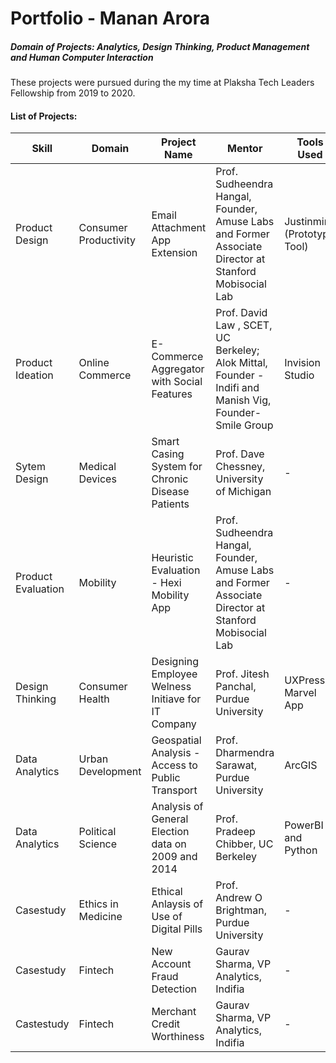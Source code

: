 # Portfolio  - Manan Arora

##### Domain of  Projects: Analytics, Design Thinking, Product Management and Human Computer Interaction

These projects were pursued during the my time at Plaksha Tech Leaders Fellowship from 2019 to 2020.


#### List of Projects:

| Skill              | Domain                 | Project Name                                       | Mentor                                                                                                  | Tools Used                  |
|--------------------|------------------------|----------------------------------------------------|---------------------------------------------------------------------------------------------------------|-----------------------------|
| Product Design     | Consumer Productivity  | Email Attachment App Extension                     | Prof. Sudheendra Hangal, Founder, Amuse Labs and Former Associate Director at Stanford Mobisocial Lab   | Justinmind (Prototype Tool) |
| Product Ideation   | Online Commerce        | E-Commerce Aggregator with Social Features         | Prof. David Law , SCET, UC Berkeley; Alok Mittal, Founder - Indifi and Manish Vig, Founder- Smile Group | Invision Studio             |
| Sytem Design       | Medical Devices        | Smart Casing System for Chronic Disease Patients   | Prof. Dave Chessney, University of Michigan                                                             | -                           |
| Product Evaluation | Mobility               | Heuristic Evaluation - Hexi Mobility App           | Prof. Sudheendra Hangal, Founder, Amuse Labs and Former Associate Director at Stanford Mobisocial Lab   | -                           |
| Design Thinking    | Consumer Health        | Designing Employee Welness Initiave for IT Company | Prof. Jitesh Panchal, Purdue University                                                                 | UXPressia, Marvel App       |
| Data Analytics     | Urban Development      | Geospatial Analysis - Access to Public Transport   | Prof. Dharmendra Sarawat, Purdue University                                                             | ArcGIS                      |
| Data Analytics     | Political Science      | Analysis of General Election data on 2009 and 2014 | Prof. Pradeep Chibber, UC Berkeley                                                                      | PowerBI and Python          |
| Casestudy          | Ethics in Medicine     | Ethical Anlaysis of Use of Digital Pills           | Prof. Andrew O Brightman, Purdue University                                                             | -                           |
| Casestudy          | Fintech                | New Account Fraud Detection                        | Gaurav Sharma, VP Analytics, Indifia                                                                    | -                           |
| Castestudy         | Fintech                | Merchant Credit Worthiness                         | Gaurav Sharma, VP Analytics, Indifia                                                                    | -                           |
